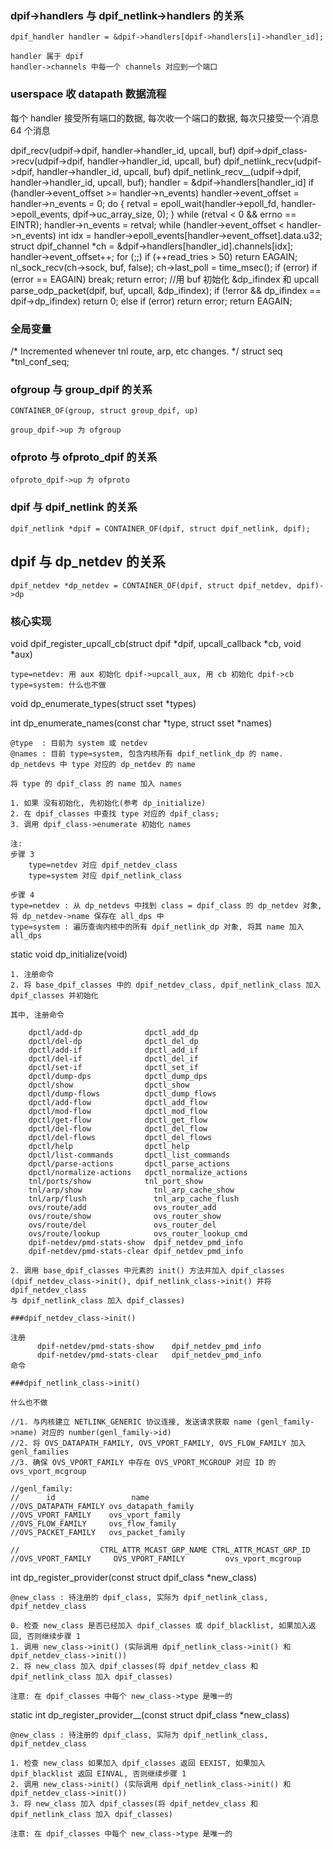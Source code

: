 
### dpif->handlers 与 dpif_netlink->handlers 的关系

    dpif_handler handler = &dpif->handlers[dpif->handlers[i]->handler_id];

    handler 属于 dpif
    handler->channels 中每一个 channels 对应到一个端口

### userspace 收 datapath 数据流程

每个 handler 接受所有端口的数据, 每次收一个端口的数据, 每次只接受一个消息 64 个消息

dpif_recv(udpif->dpif, handler->handler_id, upcall, buf)
    dpif->dpif_class->recv(udpif->dpif, handler->handler_id, upcall, buf)
        dpif_netlink_recv(udpif->dpif, handler->handler_id, upcall, buf)
            dpif_netlink_recv__(udpif->dpif, handler->handler_id, upcall, buf);
                handler = &dpif->handlers[handler_id]
                if (handler->event_offset >= handler->n_events)
                    handler->event_offset = handler->n_events = 0;
                    do {
                        retval = epoll_wait(handler->epoll_fd, handler->epoll_events,
                                            dpif->uc_array_size, 0);
                    } while (retval < 0 && errno == EINTR);
                    handler->n_events = retval;
                while (handler->event_offset < handler->n_events)
                    int idx = handler->epoll_events[handler->event_offset].data.u32;
                    struct dpif_channel *ch = &dpif->handlers[handler_id].channels[idx];
                    handler->event_offset++;
                    for (;;)
                        if (++read_tries > 50)
                            return EAGAIN;
                        nl_sock_recv(ch->sock, buf, false);
                        ch->last_poll = time_msec();
                        if (error)
                            if (error == EAGAIN)
                                break;
                            return error;
                        //用 buf 初始化 &dp_ifindex 和 upcall
                        parse_odp_packet(dpif, buf, upcall, &dp_ifindex);
                        if (!error && dp_ifindex == dpif->dp_ifindex)
                            return 0;
                        else if (error)
                            return error;
                return EAGAIN;






### 全局变量

/* Incremented whenever tnl route, arp, etc changes. */
struct seq *tnl_conf_seq;

### ofgroup 与 group_dpif 的关系

    CONTAINER_OF(group, struct group_dpif, up)

    group_dpif->up 为 ofgroup

### ofproto 与 ofproto_dpif 的关系

    ofproto_dpif->up 为 ofproto

### dpif 与 dpif_netlink 的关系

    dpif_netlink *dpif = CONTAINER_OF(dpif, struct dpif_netlink, dpif);

## dpif 与 dp_netdev 的关系

    dpif_netdev *dp_netdev = CONTAINER_OF(dpif, struct dpif_netdev, dpif)->dp

### 核心实现

void dpif_register_upcall_cb(struct dpif *dpif, upcall_callback *cb, void *aux)

    type=netdev: 用 aux 初始化 dpif->upcall_aux, 用 cb 初始化 dpif->cb
    type=system: 什么也不做

void dp_enumerate_types(struct sset *types)

int dp_enumerate_names(const char *type, struct sset *names)

    @type  : 目前为 system 或 netdev
    @names : 目前 type=system, 包含内核所有 dpif_netlink_dp 的 name. dp_netdevs 中 type 对应的 dp_netdev 的 name

    将 type 的 dpif_class 的 name 加入 names

    1. 如果 没有初始化, 先初始化(参考 dp_initialize)
    2. 在 dpif_classes 中查找 type 对应的 dpif_class;
    3. 调用 dpif_class->enumerate 初始化 names

    注:
    步骤 3
        type=netdev 对应 dpif_netdev_class
        type=system 对应 dpif_netlink_class

    步骤 4
    type=netdev : 从 dp_netdevs 中找到 class = dpif_class 的 dp_netdev 对象, 将 dp_netdev->name 保存在 all_dps 中
    type=system : 遍历查询内核中的所有 dpif_netlink_dp 对象, 将其 name 加入 all_dps


static void dp_initialize(void)

    1. 注册命令
    2. 将 base_dpif_classes 中的 dpif_netdev_class, dpif_netlink_class 加入 dpif_classes 并初始化

    其中, 注册命令

        dpctl/add-dp              dpctl_add_dp
        dpctl/del-dp              dpctl_del_dp
        dpctl/add-if              dpctl_add_if
        dpctl/del-if              dpctl_del_if
        dpctl/set-if              dpctl_set_if
        dpctl/dump-dps            dpctl_dump_dps
        dpctl/show                dpctl_show
        dpctl/dump-flows          dpctl_dump_flows
        dpctl/add-flow            dpctl_add_flow
        dpctl/mod-flow            dpctl_mod_flow
        dpctl/get-flow            dpctl_get_flow
        dpctl/del-flow            dpctl_del_flow
        dpctl/del-flows           dpctl_del_flows
        dpctl/help                dpctl_help
        dpctl/list-commands       dpctl_list_commands
        dpctl/parse-actions       dpctl_parse_actions
        dpctl/normalize-actions   dpctl_normalize_actions
        tnl/ports/show            tnl_port_show
        tnl/arp/show                tnl_arp_cache_show
        tnl/arp/flush               tnl_arp_cache_flush
        ovs/route/add               ovs_router_add
        ovs/route/show              ovs_router_show
        ovs/route/del               ovs_router_del
        ovs/route/lookup            ovs_router_lookup_cmd
        dpif-netdev/pmd-stats-show  dpif_netdev_pmd_info
        dpif-netdev/pmd-stats-clear dpif_netdev_pmd_info

    2. 调用 base_dpif_classes 中元素的 init() 方法并加入 dpif_classes
    (dpif_netdev_class->init(), dpif_netlink_class->init() 并将 dpif_netdev_class
    与 dpif_netlink_class 加入 dpif_classes)

    ###dpif_netdev_class->init()

    注册
          dpif-netdev/pmd-stats-show    dpif_netdev_pmd_info
          dpif-netdev/pmd-stats-clear   dpif_netdev_pmd_info
    命令

    ###dpif_netlink_class->init()

    什么也不做

    //1. 与内核建立 NETLINK_GENERIC 协议连接, 发送请求获取 name (genl_family->name) 对应的 number(genl_family->id)
    //2. 将 OVS_DATAPATH_FAMILY, OVS_VPORT_FAMILY, OVS_FLOW_FAMILY 加入 genl_families
    //3. 确保 OVS_VPORT_FAMILY 中存在 OVS_VPORT_MCGROUP 对应 ID 的 ovs_vport_mcgroup

    //genl_family:
    //      id                 name
    //OVS_DATAPATH_FAMILY ovs_datapath_family
    //OVS_VPORT_FAMILY    ovs_vport_family
    //OVS_FLOW_FAMILY     ovs_flow_family
    //OVS_PACKET_FAMILY   ovs_packet_family

    //                  CTRL_ATTR_MCAST_GRP_NAME CTRL_ATTR_MCAST_GRP_ID
    //OVS_VPORT_FAMILY     OVS_VPORT_FAMILY         ovs_vport_mcgroup


int dp_register_provider(const struct dpif_class *new_class)

    @new_class : 待注册的 dpif_class, 实际为 dpif_netlink_class, dpif_netdev_class

    0. 检查 new_class 是否已经加入 dpif_classes 或 dpif_blacklist, 如果加入返回, 否则继续步骤 1
    1. 调用 new_class->init() (实际调用 dpif_netlink_class->init() 和 dpif_netdev_class->init())
    2. 将 new_class 加入 dpif_classes(将 dpif_netdev_class 和 dpif_netlink_class 加入 dpif_classes)

    注意: 在 dpif_classes 中每个 new_class->type 是唯一的

static int dp_register_provider__(const struct dpif_class *new_class)

    @new_class : 待注册的 dpif_class, 实际为 dpif_netlink_class, dpif_netdev_class

    1. 检查 new_class 如果加入 dpif_classes 返回 EEXIST, 如果加入 dpif_blacklist 返回 EINVAL, 否则继续步骤 1
    2. 调用 new_class->init() (实际调用 dpif_netlink_class->init() 和 dpif_netdev_class->init())
    3. 将 new_class 加入 dpif_classes(将 dpif_netdev_class 和 dpif_netlink_class 加入 dpif_classes)

    注意: 在 dpif_classes 中每个 new_class->type 是唯一的

